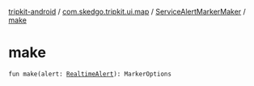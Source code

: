 [tripkit-android](../../index.md) / [com.skedgo.tripkit.ui.map](../index.md) / [ServiceAlertMarkerMaker](index.md) / [make](./make.md)

# make

`fun make(alert: `[`RealtimeAlert`](../../com.skedgo.android.common.model/-realtime-alert/index.md)`): MarkerOptions`